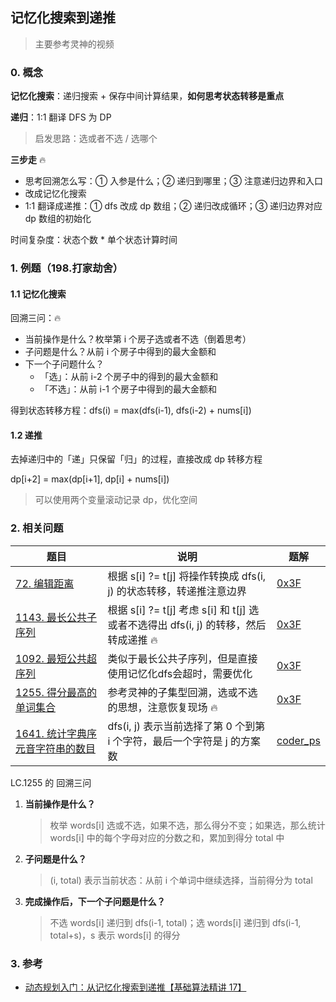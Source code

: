 ## 记忆化搜索到递推

> 主要参考灵神的视频

### 0. 概念

**记忆化搜索**：递归搜索 + 保存中间计算结果，**如何思考状态转移是重点**

**递归**：1:1 翻译 DFS 为 DP

> 启发思路：选或者不选 / 选哪个

**三步走** :fire:

- 思考回溯怎么写：① 入参是什么；② 递归到哪里；③ 注意递归边界和入口
- 改成记忆化搜索
- 1:1 翻译成递推：① dfs 改成 dp 数组；② 递归改成循环；③ 递归边界对应 dp 数组的初始化

时间复杂度：状态个数 * 单个状态计算时间



### 1. 例题（198.打家劫舍）

#### 1.1 记忆化搜索

回溯三问：:fire:

- 当前操作是什么？枚举第 i 个房子选或者不选（倒着思考）
- 子问题是什么？从前 i 个房子中得到的最大金额和
- 下一个子问题什么？
  - 「选」：从前 i-2 个房子中的得到的最大金额和
  - 「不选」：从前 i-1 个房子中得到的最大金额和

得到状态转移方程：dfs(i) = max(dfs(i-1), dfs(i-2) + nums[i])



#### 1.2 递推

去掉递归中的「递」只保留「归」的过程，直接改成 dp 转移方程

dp[i+2] = max(dp[i+1], dp[i] + nums[i])

> 可以使用两个变量滚动记录 dp，优化空间



### 2. 相关问题

| 题目                                                         | 说明                                                         | 题解                                                         |
| ------------------------------------------------------------ | ------------------------------------------------------------ | ------------------------------------------------------------ |
| [72. 编辑距离](https://leetcode.cn/problems/edit-distance/)  | 根据 s[i] ?= t[j] 将操作转换成 dfs(i, j) 的状态转移，转递推注意边界 | [0x3F](https://leetcode.cn/problems/edit-distance/solution/jiao-ni-yi-bu-bu-si-kao-dong-tai-gui-hua-uo5q/) |
| [1143. 最长公共子序列](https://leetcode.cn/problems/longest-common-subsequence/) | 根据 s[i] ?= t[j] 考虑 s[i] 和 t[j] 选或者不选得出 dfs(i, j) 的转移，然后转成递推 :fire: | [0x3F](https://leetcode.cn/problems/longest-common-subsequence/solution/jiao-ni-yi-bu-bu-si-kao-dong-tai-gui-hua-lbz5/) |
| [1092. 最短公共超序列](https://leetcode.cn/problems/shortest-common-supersequence/) | 类似于最长公共子序列，但是直接使用记忆化dfs会超时，需要优化  | [0x3F](https://leetcode.cn/problems/shortest-common-supersequence/solution/cong-di-gui-dao-di-tui-jiao-ni-yi-bu-bu-auy8z/) |
| [1255. 得分最高的单词集合](https://leetcode.cn/problems/maximum-score-words-formed-by-letters/) | 参考灵神的子集型回溯，选或不选的思想，注意恢复现场 :fire:    | [0x3F](https://leetcode.cn/problems/maximum-score-words-formed-by-letters/solution/hui-su-san-wen-si-kao-hui-su-wen-ti-de-t-kw3y/) |
| [1641. 统计字典序元音字符串的数目](https://leetcode.cn/problems/count-sorted-vowel-strings/) | dfs(i, j) 表示当前选择了第 0 个到第 i 个字符，最后一个字符是 j 的方案数 | [coder_ps](https://leetcode.cn/problems/count-sorted-vowel-strings/solution/cong-ji-yi-hua-sou-suo-dao-di-tui-by-cod-1vi1/) |



LC.1255 的 回溯三问

1. **当前操作是什么？**

   > 枚举 words[i] 选或不选，如果不选，那么得分不变；如果选，那么统计 words[i] 中的每个字母对应的分数之和，累加到得分 total 中

2. **子问题是什么？**

   > (i, total) 表示当前状态：从前 i 个单词中继续选择，当前得分为 total

3. **完成操作后，下一个子问题是什么？**

   > 不选 words[i] 递归到 dfs(i-1, total)；选 words[i] 递归到 dfs(i-1, total+s)，s 表示 words[i] 的得分



### 3. 参考

- [动态规划入门：从记忆化搜索到递推【基础算法精讲 17】](https://www.bilibili.com/video/BV1Xj411K7oF)

